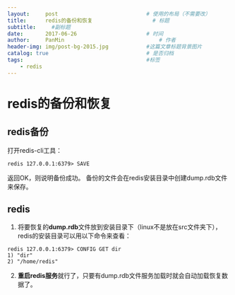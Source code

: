 ```yaml
---
layout:     post                            # 使用的布局（不需要改）
title:      redis的备份和恢复                   # 标题
subtitle:     #副标题
date:       2017-06-26                      # 时间
author:     PanMin                              # 作者
header-img: img/post-bg-2015.jpg            #这篇文章标题背景图片
catalog: true                               # 是否归档
tags:                                       #标签
    - redis
---
```


# redis的备份和恢复

## redis备份
打开redis-cli工具：
```
redis 127.0.0.1:6379> SAVE 
```
返回OK，则说明备份成功。
备份的文件会在redis安装目录中创建dump.rdb文件来保存。

## redis
1. 将要恢复的**dump.rdb**文件放到安装目录下（linux不是放在src文件夹下），redis的安装目录可以用以下命令来查看：
```
redis 127.0.0.1:6379> CONFIG GET dir
1) "dir"
2) "/home/redis"
```
2. **重启redis服务**就行了，只要有dump.rdb文件服务加载时就会自动加载恢复数据了。